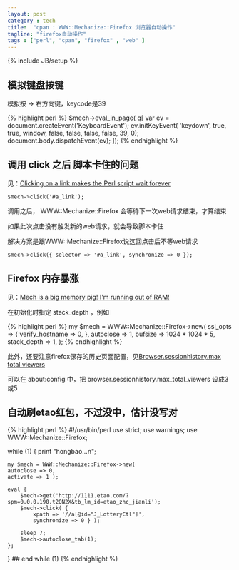 ```yaml
---
layout: post
category : tech
title:  "cpan : WWW::Mechanize::Firefox 浏览器自动操作"
tagline: "firefox自动操作"
tags : ["perl", "cpan", "firefox" , "web" ] 
---
```

{% include JB/setup %}

## 模拟键盘按键

模拟按 -> 右方向键，keycode是39

{% highlight perl %}
$mech->eval_in_page( q[
        var ev = document.createEvent('KeyboardEvent');
        ev.initKeyEvent(
            'keydown', true, true, window, false, false, false, false, 39, 0);
        document.body.dispatchEvent(ev);
        ]);
{% endhighlight %}

## 调用 click 之后 脚本卡住的问题
见：[Clicking on a link makes the Perl script wait forever](http://search.cpan.org/%7Ecorion/WWW-Mechanize-Firefox-0.71/lib/WWW/Mechanize/Firefox/Troubleshooting.pod#___top)

``$mech->click('#a_link');``

调用之后， WWW::Mechanize::Firefox 会等待下一次web请求结束，才算结束

如果此次点击没有触发新的web请求，就会导致脚本卡住

解决方案是跟WWW::Mechanize::Firefox说这回点击后不等web请求

``$mech->click({ selector => '#a_link', synchronize => 0 });``

## Firefox 内存暴涨

见：[Mech is a big memory pig! I'm running out of RAM!](http://search.cpan.org/dist/WWW-Mechanize/lib/WWW/Mechanize/FAQ.pod#___top)

在初始化时指定 stack_depth ，例如

{% highlight perl %}
 my $mech = WWW::Mechanize::Firefox->new(
        ssl_opts  => { verify_hostname => 0, },
        autoclose => 1,
        bufsize   => 1024 * 1024 * 5,
        stack_depth => 1,
    );
{% endhighlight %}

此外，还要注意firefox保存的历史页面配置，见[Browser.sessionhistory.max total viewers](http://kb.mozillazine.org/Browser.sessionhistory.max_total_viewers)

可以在 about:config 中，把 browser.sessionhistory.max_total_viewers 设成3或5

## 自动刷etao红包，不过没中，估计没写对
{% highlight perl %}
#!/usr/bin/perl
use strict;
use warnings;
use WWW::Mechanize::Firefox;

while (1) {
    print "hongbao...n";

    my $mech = WWW::Mechanize::Firefox->new( 
    autoclose => 0, 
    activate => 1 );

    eval {
        $mech->get('http://1111.etao.com/?spm=0.0.0.190.t2ON2X&tb_lm_id=etao_zhc_jianli');
        $mech->click( { 
            xpath => '//a[@id="J_LotteryCtl"]',
            synchronize => 0 } );

        sleep 7;
        $mech->autoclose_tab(1);
    };
} ## end while (1)
{% endhighlight %}
